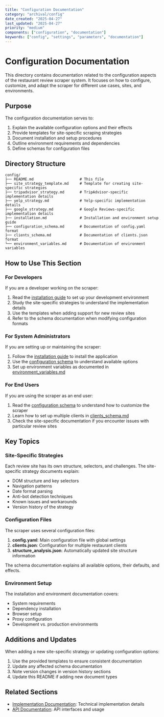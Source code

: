 ```yaml
---
title: "Configuration Documentation"
category: "archival/config"
date_created: "2025-04-27"
last_updated: "2025-04-27"
priority: "medium"
components: ["configuration", "documentation"]
keywords: ["config", "settings", "parameters", "documentation"]
---
```


# Configuration Documentation

This directory contains documentation related to the configuration aspects of the restaurant review scraper system. It focuses on how to configure, customize, and adapt the scraper for different use cases, sites, and environments.

## Purpose

The configuration documentation serves to:

1. Explain the available configuration options and their effects
2. Provide templates for site-specific scraping strategies
3. Document installation and setup procedures
4. Outline environment requirements and dependencies
5. Define schemas for configuration files

## Directory Structure

```
config/
├── README.md                     # This file
├── site_strategy_template.md     # Template for creating site-specific strategies
├── tripadvisor_strategy.md       # TripAdvisor-specific implementation details
├── yelp_strategy.md              # Yelp-specific implementation details
├── google_strategy.md            # Google Reviews-specific implementation details
├── installation.md               # Installation and environment setup guide
├── configuration_schema.md       # Documentation of config.yaml format
├── clients_schema.md             # Documentation of clients.json format
└── environment_variables.md      # Documentation of environment variables
```

## How to Use This Section

### For Developers

If you are a developer working on the scraper:

1. Read the [installation guide](installation.md) to set up your development environment
2. Study the site-specific strategies to understand the implementation details
3. Use the templates when adding support for new review sites
4. Refer to the schema documentation when modifying configuration formats

### For System Administrators

If you are setting up or maintaining the scraper:

1. Follow the [installation guide](installation.md) to install the application
2. Use the [configuration schema](configuration_schema.md) to understand available options
3. Set up environment variables as documented in [environment_variables.md](environment_variables.md)

### For End Users

If you are using the scraper as an end user:

1. Read the [configuration schema](configuration_schema.md) to understand how to customize the scraper
2. Learn how to set up multiple clients in [clients_schema.md](clients_schema.md)
3. Check the site-specific documentation if you encounter issues with particular review sites

## Key Topics

### Site-Specific Strategies

Each review site has its own structure, selectors, and challenges. The site-specific strategy documents explain:

- DOM structure and key selectors
- Navigation patterns
- Date format parsing
- Anti-bot detection techniques
- Known issues and workarounds
- Version history of the strategy

### Configuration Files

The scraper uses several configuration files:

1. **config.yaml**: Main configuration file with global settings
2. **clients.json**: Configuration for multiple restaurant clients
3. **structure_analysis.json**: Automatically updated site structure information

The schema documentation explains all available options, their defaults, and effects.

### Environment Setup

The installation and environment documentation covers:

- System requirements
- Dependency installation
- Browser setup
- Proxy configuration
- Development vs. production environments

## Additions and Updates

When adding a new site-specific strategy or updating configuration options:

1. Use the provided templates to ensure consistent documentation
2. Update any affected schema documentation
3. Note version changes in version history sections
4. Update this README if adding new document types

## Related Sections

- [Implementation Documentation](../implementation/README.md): Technical implementation details
- [API Documentation](../api/README.md): API interfaces and usage
